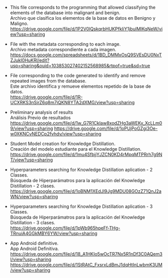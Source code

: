- This file corresponds to the programming that allowed classifying the elements of the database into malignant and benign.<br>
  Archivo que clasifica los elementos de la base de datos en Benigno y Maligno. <br>
https://drive.google.com/file/d/1P2V0lQskqrbHUKPfkIiY1jbuIMlKqNeW/view?usp=sharing 

- File with the metadata corresponding to each image.<br>
  Archivo metadata correspondiente a cada imagen.<br>
https://docs.google.com/spreadsheets/d/1BD_DMMxOsQ9SVEsDU0NxTZJukI0HuKRl/edit?usp=sharing&ouid=103853027402152568985&rtpof=true&sd=true

- File corresponding to the code generated to identify and remove repeated images from the database.<br>
  Este archivo identifica y remueve elementos repetido de la base de datos.<br>
https://drive.google.com/file/d/1R-UCXRKS3nSirZ6q8m7iQKN8YTA2dXMG/view?usp=sharing

- Preliminary analysis of results<br>
  Análisis Previo de resultados<br>
https://drive.google.com/file/d/1w_G7R1Cklaw8xodZHg3aWEKv_XcLLm09/view?usp=sharing
https://drive.google.com/file/d/1oPUjPoGZgi3Oe-w0XKNCvNEDCp2fvhdv/view?usp=sharing

- Student Model creation for Knowledge Distillation.<br>
  Creación del modelo estudiante para el Knowledge Distillation.<br>
https://drive.google.com/file/d/1mu4SfbjjYJZCN0KD4rMpqMTPRrh7g9NT/view?usp=sharing

- Hyperparameters searching for Knowledge Distillation aplication - 2 Classes.<br>
  Búsqueda de Hiperparámatros para la aplicación del Knowledge Distillation - 2 clases.<br>
https://drive.google.com/file/d/1oBNM1XEdJl9Jg9MDU08GOzZ71QnJ2aWN/view?usp=sharing

- Hyperparameters searching for Knowledge Distillation aplication - 3 Classes.<br>
  Búsqueda de Hiperparámatros para la aplicación del Knowledge Distillation - 3 clases.<br>
https://drive.google.com/file/d/1pWb965hpeFf-THg-TRnuiA4GGkMBY6YW/view?usp=sharing

- App Android definitive.<br>
  App Android Definitiva.<br>
https://drive.google.com/file/d/18_A1HKIo5wOcTR7Nx5R1nDf3C0AQem3l/view?usp=sharing
https://drive.google.com/file/d/1StRAtC_FxsrxLdBmJ1dqHtInLwbmK3UM/view?usp=sharing
